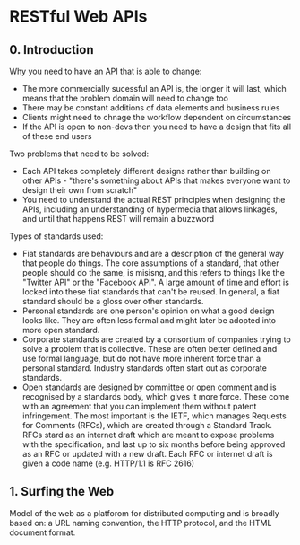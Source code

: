 # RESTful Web APIs

## 0. Introduction

Why you need to have an API that is able to change:
* The more commercially sucessful an API is, the longer it will last, which means that the problem domain will need to change too
* There may be constant additions of data elements and business rules
* Clients might need to chnage the workflow dependent on circumstances
* If the API is open to non-devs then you need to have a design that fits all of these end users

Two problems that need to be solved:
* Each API takes completely different designs rather than building on other APIs - "there's something about APIs that makes everyone want to design their own from scratch"
* You need to understand the actual REST principles when designing the APIs, including an understanding of hypermedia that allows linkages, and until that happens REST will remain a buzzword

Types of standards used:
* Fiat standards are behaviours and are a description of the general way that people do things. The core assumptions of a standard, that other people should do the same, is misisng, and this refers to things like the "Twitter API" or the "Facebook API". A large amount of time and effort is locked into these fiat standards that can't be reused. In general, a fiat standard should be a gloss over other standards.
* Personal standards are one person's opinion on what a good design looks like. They are often less formal and might later be adopted into more open standard.
* Corporate standards are created by a consortium of companies trying to solve a problem that is collective. These are often better defined and use formal language, but do not have more inherent force than a personal standard. Industry standards often start out as corporate standards.
* Open standards are designed by committee or open comment and is recognised by a standards body, which gives it more force. These come with an agreement that you can implement them without patent infringement. The most important is the IETF, which manages Requests for Comments (RFCs), which are created through a Standard Track. RFCs stard as an internet draft which are meant to expose problems with the specification, and last up to six months before being approved as an RFC or updated with a new draft. Each RFC or internet draft is given a code name (e.g. HTTP/1.1 is RFC 2616)

## 1. Surfing the Web

Model of the web as a platforom for distributed computing and is broadly based on: a URL naming convention, the HTTP protocol, and the HTML document format. 
